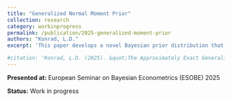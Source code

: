 ```yaml
---
title: "Generalized Normal Moment Prior"
collection: research
category: workinprogress
permalink: /publication/2025-generalized-moment-prior
authors: "Konrad, L.D."
excerpt: 'This paper develops a novel Bayesian prior distribution that approximates exact moment conditions while maintaining computational tractability.'

#citation: 'Konrad, L.D. (2025). &quot;The Approximately Exact Generalized Moment Prior.&quot; <i>Unpublished Document</i>.'
---
```



**Presented at:** European Seminar on Bayesian Econometrics (ESOBE) 2025

**Status:** Work in progress
